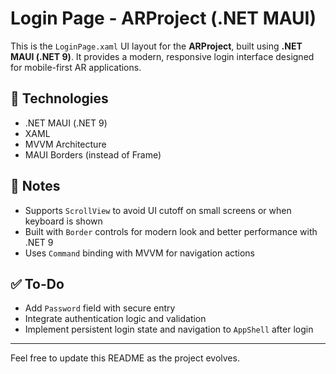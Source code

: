 # Login Page - ARProject (.NET MAUI)

This is the `LoginPage.xaml` UI layout for the **ARProject**, built using **.NET MAUI (.NET 9)**. It provides a modern, responsive login interface designed for mobile-first AR applications.

## 🔧 Technologies

* .NET MAUI (.NET 9)
* XAML
* MVVM Architecture
* MAUI Borders (instead of Frame)

## 📌 Notes

* Supports `ScrollView` to avoid UI cutoff on small screens or when keyboard is shown
* Built with `Border` controls for modern look and better performance with .NET 9
* Uses `Command` binding with MVVM for navigation actions

## ✅ To-Do

* Add `Password` field with secure entry
* Integrate authentication logic and validation
* Implement persistent login state and navigation to `AppShell` after login

---

Feel free to update this README as the project evolves.

